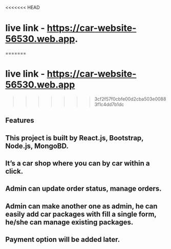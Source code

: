 

<<<<<<< HEAD
# live link - https://car-website-56530.web.app.
=======
# live link - https://car-website-56530.web.app
>>>>>>> 3cf2f57f0cbfe00d2cba503e00883f1c4dd7b1dc

## Features
##	This project is built by React.js, Bootstrap, Node.js, MongoBD.

##	It’s a car shop where you can by car within a click.

##	Admin can update order status, manage orders.

##	Admin can make another one as admin, he can easily add car packages with fill a single form, he/she can manage existing packages.

##	Payment option will be added later.
